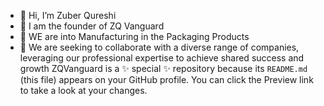- 👋 Hi, I’m Zuber Qureshi
- 👀 I am the founder of ZQ Vanguard 
- 🌱 WE are into Manufacturing in the Packaging Products 
- 💞️ We are seeking to collaborate with a diverse range of companies, leveraging our professional expertise to achieve shared success and growth
ZQVanguard is a ✨ special ✨ repository because its `README.md` (this file) appears on your GitHub profile.
You can click the Preview link to take a look at your changes.
